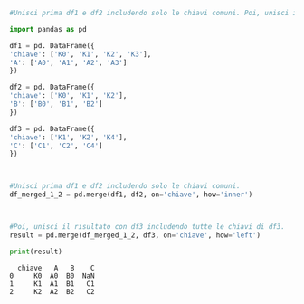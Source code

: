 ```python
#Unisci prima df1 e df2 includendo solo le chiavi comuni. Poi, unisci il risultato con df3 includendo tutte le chiavi di df3.

import pandas as pd

df1 = pd. DataFrame({
'chiave': ['K0', 'K1', 'K2', 'K3'],
'A': ['A0', 'A1', 'A2', 'A3']
})

df2 = pd. DataFrame({
'chiave': ['K0', 'K1', 'K2'],
'B': ['B0', 'B1', 'B2']
})

df3 = pd. DataFrame({
'chiave': ['K1', 'K2', 'K4'],
'C': ['C1', 'C2', 'C4']
})



#Unisci prima df1 e df2 includendo solo le chiavi comuni. 
df_merged_1_2 = pd.merge(df1, df2, on='chiave', how='inner')



#Poi, unisci il risultato con df3 includendo tutte le chiavi di df3.
result = pd.merge(df_merged_1_2, df3, on='chiave', how='left')

print(result)

```

      chiave   A   B    C
    0     K0  A0  B0  NaN
    1     K1  A1  B1   C1
    2     K2  A2  B2   C2
    


```python

```
